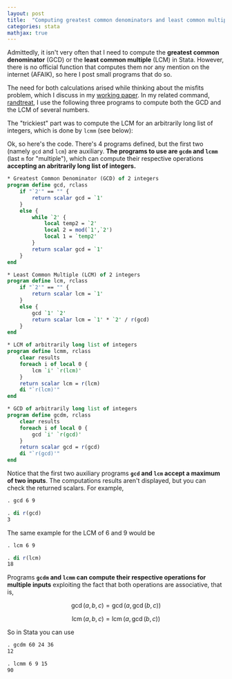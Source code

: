 ```yaml
---
layout: post
title:  "Computing greatest common denominators and least common multiples in Stata"
categories: stata
mathjax: true
---
```


Admittedly, it isn't very often that I need to compute the **greatest common denominator** (GCD) or the **least common multiple** (LCM) in Stata. However, there is no official function that computes them nor any mention on the internet (AFAIK), so here I post small programs that do so.

The need for both calculations arised while thinking about the misfits problem, which I discuss in my [working paper](https://www.researchgate.net/publication/292091060_Dealing_with_misfits_in_random_treatment_assignment). In my related command, [randtreat](https://ideas.repec.org/c/boc/bocode/s458106.html), I use the following three programs to compute both the GCD and the LCM of several numbers.

The "trickiest" part was to compute the LCM for an arbitrarily long list of integers, which is done by `lcmm` (see below):

Ok, so here's the code. There's 4 programs defined, but the first two (namely `gcd` and `lcm`) are auxiliary. **The programs to use are `gcdm` and `lcmm`** (last `m` for "multiple"), which can compute their respective operations **accepting an abritrarily long list of integers.**

```stata
* Greatest Common Denominator (GCD) of 2 integers
program define gcd, rclass
    if "`2'" == "" {
        return scalar gcd = `1'
    }
    else {
        while `2' {
            local temp2 = `2'
            local 2 = mod(`1',`2')
            local 1 = `temp2'
        }
        return scalar gcd = `1'
    }
end

* Least Common Multiple (LCM) of 2 integers
program define lcm, rclass
    if "`2'" == "" {
        return scalar lcm = `1'
    }
    else {
        gcd `1' `2'
        return scalar lcm = `1' * `2' / r(gcd)
    }
end

* LCM of arbitrarily long list of integers
program define lcmm, rclass
    clear results
    foreach i of local 0 {
        lcm `i' `r(lcm)'
    }
    return scalar lcm = r(lcm)
	di "`r(lcm)'"
end

* GCD of arbitrarily long list of integers
program define gcdm, rclass
    clear results
    foreach i of local 0 {
        gcd `i' `r(gcd)'
    }
    return scalar gcd = r(gcd)
	di "`r(gcd)'"
end
```

Notice that the first two auxiliary programs **`gcd` and `lcm` accept a maximum of two inputs**. The computations results aren't displayed, but you can check the returned scalars. For example,

```stata
. gcd 6 9

. di r(gcd)
3
```

The same example for the LCM of 6 and 9 would be

```stata
. lcm 6 9

. di r(lcm)
18
```

Programs **`gcdm` and `lcmm` can compute their respective operations for multiple inputs** exploiting the fact that both operations are associative, that is,

$$\gcd(a,b,c) = \gcd(a,\gcd(b,c))$$

$$\DeclareMathOperator{\lcm}{lcm} \lcm(a,b,c) = \lcm(a,\gcd(b,c))$$

So in Stata you can use

```stata
. gcdm 60 24 36
12

. lcmm 6 9 15
90
```
